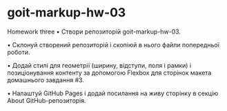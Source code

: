 # goit-markup-hw-03

Homework three
• Створи репозиторій goit-markup-hw-03.

• Склонуй створений репозиторій і скопіюй в нього файли попередньої роботи.

• Додай стилі для геометрії (ширину, відступи, поля і рамки) і позиціонування контенту за допомогою Flexbox для сторінок макета домашнього завдання #3.

• Налаштуй GitHub Pages і додай посилання на живу сторінку в секцію About GitHub-репозиторія.
